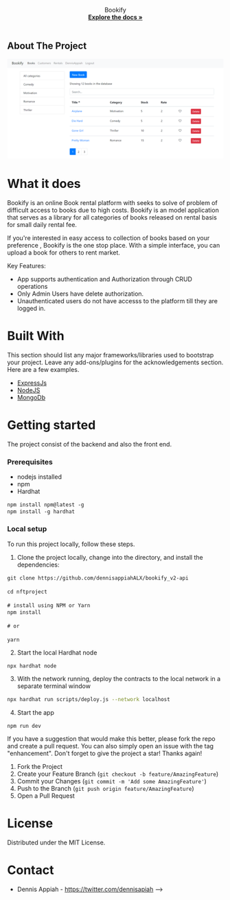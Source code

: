 <div align="center">
  <p align="center">
    Bookify
    <br />
    <a href="https://github.com/dennisappiahALX/bookify_v2-api"><strong>Explore the docs »</strong></a>
    <br />
    <br />
  </p>
</div>

<!-- ABOUT THE PROJECT -->

## About The Project

![alt text](./read.png)

# What it does

Bookify is an online Book rental platform with seeks to solve of problem of difficult access to books due to high
costs. Bookify is an model application that serves as a library for all categories of books released on rental basis for small daily rental fee.

If you're interested in easy access to collection of books based on your preference , Bookify is the one stop place. With a simple interface, you can upload a book for others to rent market.

Key Features:

- App supports authentication and Authorization through CRUD operations
- Only Admin Users have delete authorization.
- Unauthenticated users do not have accesss to the platform till they are logged in.

# Built With

This section should list any major frameworks/libraries used to bootstrap your project. Leave any add-ons/plugins for the acknowledgements section. Here are a few examples.

- [ExpressJs](https://expressjs.com/)
- [NodeJS](https://nodejs.org/en/)
- [MongoDb](https://www.mongodb.com/home)

# Getting started

The project consist of the backend and also the front end.

### Prerequisites

- nodejs installed
- npm
- Hardhat

```
npm install npm@latest -g
npm install -g hardhat
```

### Local setup

To run this project locally, follow these steps.

1. Clone the project locally, change into the directory, and install the dependencies:

```
git clone https://github.com/dennisappiahALX/bookify_v2-api

cd nftproject

# install using NPM or Yarn
npm install

# or

yarn
```

2. Start the local Hardhat node

```sh
npx hardhat node
```

3. With the network running, deploy the contracts to the local network in a separate terminal window

```sh
npx hardhat run scripts/deploy.js --network localhost
```

4. Start the app

```
npm run dev
```

If you have a suggestion that would make this better, please fork the repo and create a pull request. You can also simply open an issue with the tag "enhancement". Don't forget to give the project a star! Thanks again!

1. Fork the Project
2. Create your Feature Branch (`git checkout -b feature/AmazingFeature`)
3. Commit your Changes (`git commit -m 'Add some AmazingFeature'`)
4. Push to the Branch (`git push origin feature/AmazingFeature`)
5. Open a Pull Request

# License

Distributed under the MIT License.

# Contact

- Dennis Appiah - https://twitter.com/dennisapiah -->

